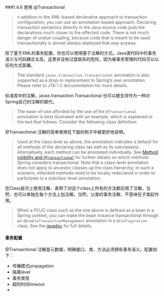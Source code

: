 ###1.4.6 使用 @Transactional

> n addition to the XML-based declarative approach to transaction configuration, you can use an annotation-based approach. Declaring transaction semantics directly in the Java source code puts the declarations much closer to the affected code. There is not much danger of undue coupling, because code that is meant to be used transactionally is almost always deployed that way anyway.

除了基于XML的事务配置，你也可以使用基于注解的方式。Java源代码中的事务语义与代码耦合太高，这里并没有过度联系的危险，因为被事务管理的代码可以以任何方式部署。

> The standard `javax.transaction.Transactional` annotation is also supported as a drop-in replacement to Spring’s own annotation. Please refer to JTA 1.2 documentation for more details.

标准库中的注解，javax.transaction.Transactional 也可以被支持作为一种对Spring自己的注解的替代。

> The ease-of-use afforded by the use of the `@Transactional` annotation is best illustrated with an example, which is explained in the text that follows. Consider the following class definition:

@Transactional 注解的简单使用在下面的例子中被更好地说明。

> Used at the class level as above, the annotation indicates a default for all methods of the declaring class (as well as its subclasses). Alternatively, each method can be annotated individually. See [Method visibility and `@Transactional`](https://docs.spring.io/spring-framework/docs/current/reference/html/data-access.html#transaction-declarative-annotations-method-visibility) for further details on which methods Spring considers transactional. Note that a class-level annotation does not apply to ancestor classes up the class hierarchy; in such a scenario, inherited methods need to be locally redeclared in order to participate in a subclass-level annotation.

在Class层次上使用注解，表明了对这个class上所有的方法都应用了注解。当然，也可以单独在每个方法上加注解。当然，父类的事务注解，不意味在子类起作用。

> When a POJO class such as the one above is defined as a bean in a Spring context, you can make the bean instance transactional through an `@EnableTransactionManagement` annotation in a `@Configuration` class. See the [javadoc](https://docs.spring.io/spring-framework/docs/5.3.19/javadoc-api/org/springframework/transaction/annotation/EnableTransactionManagement.html) for full details.



#### 	事务配置

@Transactional 注解是元数据，明确接口、类、方法必须拥有事务语义。配置如下：

* 传播模式propagation
* 隔离level
* 事务类型
* 超时时间timeout
* 

